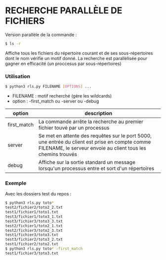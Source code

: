 # RECHERCHE PARALLÈLE DE FICHIERS

Version parallèle de la commande : 
```sh
$ ls -r
```
Affiche tous les fichiers du répertoire courant et de ses sous-répertoires dont le nom vérifie
un motif donné.
La recherche est parallèlisée pour gagner en efficacité (un proccesus par sous-répertoires)

### Utilisation

```sh
$ python3 rls.py FILENAME [OPTIONS] ...
```
- FILENAME : motif recherché (gère les wildcards)
- option : -first_match ou -server ou -debug

| option | description |
| ------ | ------ |
| first_match | La commande arrête la recherche au premier fichier touvé par un processus |
| server | Se met en attente des requêtes sur le port 5000, une entrée du client est prise en compte comme FILENAME, le serveur envoie au client tous les chemins trouvés |
| debug | Affiche sur la sortie standard un message lorsqu'un processus entre et sort d'un répertoires |

### Exemple

Avec les dossiers test du repos :

```sh
$ python3 rls.py toto*
test2/fichier2/toto2_2.txt
test1/fichier1/toto1.txt
test3/fichier1/toto3_1.txt
test3/fichier3/toto3_3.txt
test2/fichier1/toto2_1.txt
test2/fichier3/toto2_3.txt
test1/fichier3/toto3.txt
test3/fichier2/toto3_2.txt
test1/fichier2/toto2.txt
$ python3 rls.py toto* -first_match
test1/fichier3/toto3.txt
```
